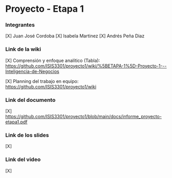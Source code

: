 # Proyecto - Etapa 1

### Integrantes

[X] Juan José Cordoba
[X] Isabela Martinez
[X] Andrés Peña Diaz

### Link de la wiki

[X] Comprensión y enfoque analítico (Tabla): https://github.com/ISIS3301/proyecto1/wiki/%5BETAPA-1%5D-Proyecto-1---Inteligencia-de-Negocios

[X] Planning del trabajo en equipo: https://github.com/ISIS3301/proyecto1/wiki

### Link del documento

[X] https://github.com/ISIS3301/proyecto1/blob/main/docs/informe_proyecto-etapa1.pdf

### Link de los slides

[X]

### Link del video

[X]
